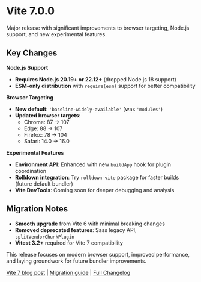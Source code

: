 # Vite 7.0.0

Major release with significant improvements to browser targeting, Node.js support, and new experimental features.

## Key Changes

**Node.js Support**

- **Requires Node.js 20.19+ or 22.12+** (dropped Node.js 18 support)
- **ESM-only distribution** with `require(esm)` support for better compatibility

**Browser Targeting**

- **New default**: `'baseline-widely-available'` (was `'modules'`)
- **Updated browser targets**:
  - Chrome: 87 → 107
  - Edge: 88 → 107
  - Firefox: 78 → 104
  - Safari: 14.0 → 16.0

**Experimental Features**

- **Environment API**: Enhanced with new `buildApp` hook for plugin coordination
- **Rolldown integration**: Try `rolldown-vite` package for faster builds (future default bundler)
- **Vite DevTools**: Coming soon for deeper debugging and analysis

## Migration Notes

- **Smooth upgrade** from Vite 6 with minimal breaking changes
- **Removed deprecated features**: Sass legacy API, `splitVendorChunkPlugin`
- **Vitest 3.2+** required for Vite 7 compatibility

This release focuses on modern browser support, improved performance, and laying groundwork for future bundler improvements.

[Vite 7 blog post](https://vite.dev/blog/announcing-vite7.html) | [Migration guide](https://vite.dev/guide/migration.html) | [Full Changelog](https://github.com/vitejs/vite/blob/v7.0.0/packages/vite/CHANGELOG.md)
